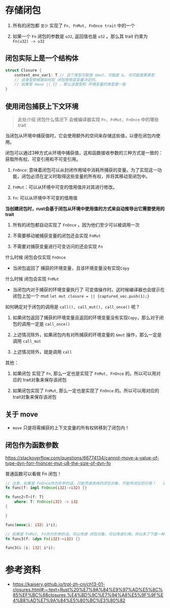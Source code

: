 # 存储闭包



1. 所有的闭包都 `至少` 实现了 `Fn, FnMut, FnOnce trait` 中的一个

2. 如果一个 `Fn` 闭包的参数是 `u32`, 返回值也是 `u32` 。那么其 trait 约束为 `Fn(u32) -> u32`



## 闭包实际上是一个结构体



```rust
struct Closure {    
    context_env_var1: T // 这个类型可能是 &mut，可能是 &, 也可能是某类型
    // 该类型是根据如何在 闭包使用该变量决定的。
    // 如果是 move || {} ，那么该类型和 环境变量的类型是一致
}
```





## 使用闭包捕获上下文环境

> 此处介绍 闭包什么情况下 会被编译器实现 `Fn, FnMut, FnOnce` 中的哪些 trait

当闭包从环境中捕获值时，它会使用额外的空间来存储这些值，以便在闭包内使用。

闭包可以通过3种方式从环境中捕获值，这和函数接收参数的三种方式是一致的：获取所有权、可变引用和不可变引用。



1. `FnOnce`: 意味着闭包可以从封闭作用域中消耗所捕获的变量。为了实现这一功能，闭包必须在定义时取得这些变量的所有权，并将其移动至闭包中。

2. `FnMut`：可以从环境中可变的借用值并对其进行修改。

3. `Fn`: 可以从环境中不可变的借用值



**当创建闭包时，rust会基于闭包从环境中使用值的方式来自动推导出它需要使用的trait**

1. 所有的闭包都自动实现了 `FnOnce` ，因为他们至少可以被调用一次

2. 不需要移动被捕获变量的闭包还会实现 `FnMut`

3. 不需要对捕获变量进行可变访问的还会实现 `Fn`



什么时候 闭包会仅实现 `FnOnce`

* 当闭包返回了 捕获的环境变量，且该环境变量没有实现`Copy`



什么时候 闭包会实现 `FnMut`

* 当闭包内对于捕获的环境变量执行了 可变值操作时。这时候编译器也会提示在闭包上加一个 mut `let mut closure = || {captured_vec.push(1);}`



如何确定对于闭包的调用是 `call(), call_mut(), call_once()` 呢？

1. 如果闭包返回了捕获的环境变量且返回的环境变量没有实现`Copy`，那么对于闭包的调用一定是 `call_once()`

2. 上述情况除外，如果闭包内有对所捕获的环境变量的 `&mut` 操作，那么一定是调用 `call_mut`

3. 上述情况除外，就是调用 `call`



其他：

1. 如果闭包 实现了 `Fn`, 那么一定也是实现了 `FnMut, FnOnce` 的。所以可以用对应的 trait对象来保存该闭包

2. 如果闭包实现了 `FnMut`, 那么一定也是实现了 `FnOnce` 的。所以可以用对应的 trait对象来保存该闭包



## 关于 move

* `move` 只是将需捕获的上下文变量的所有权转移到了闭包内！


## 闭包作为函数参数

https://stackoverflow.com/questions/66774134/cannot-move-a-value-of-type-dyn-forr-fnoncer-mut-u8-the-size-of-dyn-fo

普通函数可以看做 Fn 闭包！

```rust
// 注意，如果是 FnOnce作为形参的话，只能传递具体的闭包对象，不能传闭包的引用！   以下两种调用方式是等价的
fn func(f: impl FnOnce(i32)->i32) {}

fn func2<T>(f: T)
    where: T: FnOnce(i32) -> i32
{

}

func(move|i: i32| i*i);

// 如果是 FnMut, Fn作为形参的话，可以传递 闭包对象，可以传递引用。所以多了下面一种方式
fn func3(f: &dyn Fn(i32)->i32) {}

func3(& |i: i32| i*i);

```

## 


# 参考资料

* https://kaisery.github.io/trpl-zh-cn/ch13-01-closures.html#:~:text=Rust%20%E7%9A%84%E9%97%AD%E5%8C%85%EF%BC%88closures,%E4%BD%9C%E7%94%A8%E5%9F%9F%E4%B8%AD%E7%9A%84%E5%80%BC%E3%80%82




